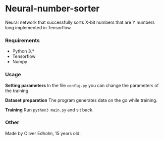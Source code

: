 # Neural-number-sorter
Neural network that successfully sorts X-bit numbers that are Y numbers long implemented in Tensorflow.

### Requirements
* Python 3.*
* Tensorflow
* Numpy

### Usage
**Setting parameters**
In the file ```config.py``` you can change the parameters of the training.

**Dataset preparation**
The program generates data on the go while training.

**Training**
Run ```python3 main.py``` and sit back.

### Other
Made by Oliver Edholm, 15 years old.
